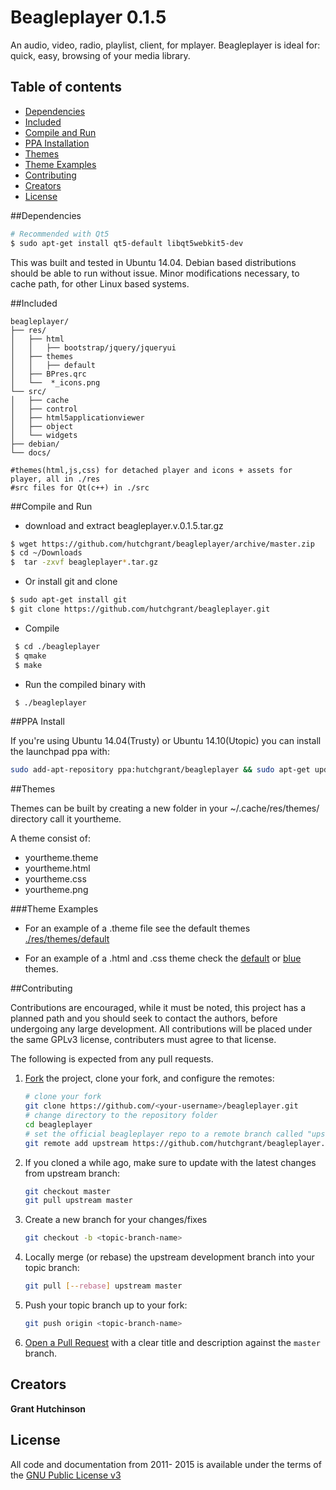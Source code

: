 # Beagleplayer 0.1.5
An audio, video, radio, playlist, client, for mplayer. Beagleplayer is ideal for: quick, easy, browsing of your media library.

## Table of contents

- [Dependencies](#dependencies)
- [Included](#included)
- [Compile and Run](#compile-and-run)
- [PPA Installation](#ppa-install)
- [Themes](#themes)
- [Theme Examples](#theme-examples)
- [Contributing](#contributing)
- [Creators](#creators)
- [License](#license)

##Dependencies

```bash
# Recommended with Qt5
$ sudo apt-get install qt5-default libqt5webkit5-dev
```
This was built and tested in Ubuntu 14.04. Debian based distributions should be able to run without issue.  Minor modifications necessary, to cache path, for other Linux based systems.

##Included
```
beagleplayer/
├── res/
│   ├── html
│   │   ├── bootstrap/jquery/jqueryui
│   ├── themes
│   │   ├── default
│   ├── BPres.qrc
│   └──  *_icons.png
└── src/
│   ├── cache
│   ├── control
│   ├── html5applicationviewer
│   ├── object
│   └── widgets
├── debian/
└── docs/

#themes(html,js,css) for detached player and icons + assets for player, all in ./res
#src files for Qt(c++) in ./src
```

##Compile and Run
- download and extract beagleplayer.v.0.1.5.tar.gz 
```bash
$ wget https://github.com/hutchgrant/beagleplayer/archive/master.zip
$ cd ~/Downloads
$  tar -zxvf beagleplayer*.tar.gz 
```
- Or install git and clone
```bash
$ sudo apt-get install git
$ git clone https://github.com/hutchgrant/beagleplayer.git
```
- Compile
```bash
 $ cd ./beagleplayer
 $ qmake 
 $ make
```
- Run the compiled binary with
```bash
 $ ./beagleplayer
```

##PPA Install

If you're using Ubuntu 14.04(Trusty) or Ubuntu 14.10(Utopic) you can install the launchpad ppa with:
```bash
sudo add-apt-repository ppa:hutchgrant/beagleplayer && sudo apt-get update && sudo apt-get install beagleplayer
```

##Themes

Themes can be built by creating a new folder in your ~/.cache/res/themes/ directory call it yourtheme.

A theme consist of: 

* yourtheme.theme 
* yourtheme.html
* yourtheme.css
* yourtheme.png

###Theme Examples

- For an example of a .theme file see the default themes [./res/themes/default](https://github.com/hutchgrant/beagleplayer/blob/master/res/themes/default/default.theme)

- For an example of a .html and .css theme check the [default](https://github.com/hutchgrant/beagleplayer/blob/master/res/themes/default/default.theme) or [blue](https://github.com/hutchgrant/beagleplayer/blob/master/res/themes/blue/blue.html) themes.

##Contributing

Contributions are encouraged, while it must be noted, this project has a planned path and you should seek to contact the authors, before undergoing any large development.  All contributions will be placed under the same GPLv3 license, contributers must agree to that license.

The following is expected from any pull requests.

1. [Fork](http://help.github.com/fork-a-repo/) the project, clone your fork,
   and configure the remotes:

   ```bash
   # clone your fork
   git clone https://github.com/<your-username>/beagleplayer.git
   # change directory to the repository folder
   cd beagleplayer
   # set the official beagleplayer repo to a remote branch called "upstream"
   git remote add upstream https://github.com/hutchgrant/beagleplayer.git
   ```

2. If you cloned a while ago, make sure to update with the latest changes from upstream branch:

   ```bash
   git checkout master
   git pull upstream master
   ```

3. Create a new branch for your changes/fixes

   ```bash
   git checkout -b <topic-branch-name>
   ```

4. Locally merge (or rebase) the upstream development branch into your topic branch:

   ```bash
   git pull [--rebase] upstream master
   ```

6. Push your topic branch up to your fork:

   ```bash
   git push origin <topic-branch-name>
   ```

7. [Open a Pull Request](https://help.github.com/articles/using-pull-requests/)
    with a clear title and description against the `master` branch.

## Creators
**Grant Hutchinson**


## License
All code and documentation from 2011- 2015 is available under the terms of the [GNU Public License v3](http://www.gnu.org/copyleft/gpl.html)

